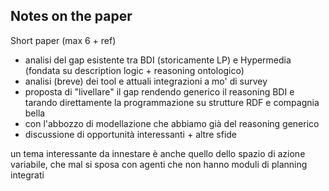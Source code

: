 ## Notes on the paper

Short paper (max 6 + ref)

- analisi del gap esistente tra BDI (storicamente LP) e Hypermedia (fondata su description logic + reasoning ontologico)
- analisi (breve) dei tool e attuali integrazioni a mo' di survey
- proposta di "livellare" il gap rendendo generico il reasoning BDI e tarando direttamente la programmazione su strutture RDF e compagnia bella
- con l'abbozzo di modellazione che abbiamo già del reasoning generico
- discussione di opportunità interessanti + altre sfide

un tema interessante da innestare è anche quello dello spazio di azione variabile, che mal si sposa con agenti che non hanno moduli di planning integrati
